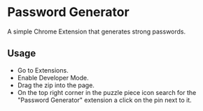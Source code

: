# Password Generator

A simple Chrome Extension that generates strong passwords.

## Usage
- Go to Extensions.
- Enable Developer Mode.
- Drag the zip into the page.
- On the top right corner in the puzzle piece icon search for the "Password Generator" extension a click on the pin next to it. 

